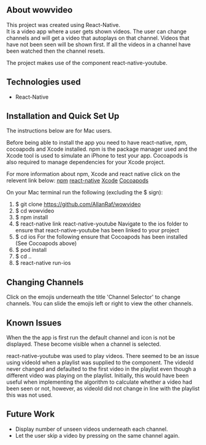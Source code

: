 ## About wowvideo

This project was created using React-Native.  
It is a video app where a user gets shown videos. The user can change channels and will get a video that autoplays on that channel. Videos that have not been seen will be shown first. If all the videos in a channel have been watched then the channel resets.

The project makes use of the component react-native-youtube.

## Technologies used

- React-Native

## Installation and Quick Set Up

The instructions below are for Mac users.

Before being able to install the app you need to have react-native, npm, cocoapods and Xcode installed.
npm is the package manager used and the Xcode tool is used to simulate an iPhone to test your app.  Cocoapods is also required to manage dependencies for your Xcode project.

For more information about npm, Xcode and react native click on the relevent link below:
[npm](https://www.npmjs.com/)
[react-native](https://facebook.github.io/react-native/docs/getting-started)
[Xcode](https://apps.apple.com/us/app/xcode/id497799835?mt=12)
[Cocoapods](https://guides.cocoapods.org/using/getting-started.html)

On your Mac terminal run the following (excluding the $ sign):

1. $ git clone https://github.com/AllanRaf/wowvideo
2. $ cd wowvideo
3. $ npm install
4. $ react-native link react-native-youtube
   Navigate to the ios folder to ensure that react-native-youtube has been linked to your project
5. $ cd ios
For the following ensure that Cocoapods has been installed (See Cocoapods above)
6. $ pod install
7. $ cd ..
8. $ react-native run-ios

## Changing Channels

Click on the emojis underneath the title 'Channel Selector' to change channels.  You can slide the emojis left or right to view the other channels.

## Known Issues

When the the app is first run the default channel and icon is not be displayed. These become visible when a channel is selected.

react-native-youtube was used to play videos. There seemed to be an issue using videoId when a playlist was supplied to the component. The videoId never changed and defaulted to the first video in the playlist even though a different video was playing on the playlist.  Initially, this would have been useful when implementing the algorithm to calculate whether a video had been seen or not, however, as videoId did not change in line with the playlist this was not used.


## Future Work

- Display number of unseen videos underneath each channel.
- Let the user skip a video by pressing on the same channel again.




